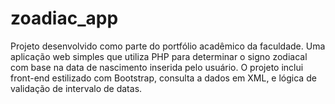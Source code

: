 # zoadiac_app
Projeto desenvolvido como parte do portfólio acadêmico da faculdade. Uma aplicação web simples que utiliza PHP para determinar o signo zodiacal com base na data de nascimento inserida pelo usuário. O projeto inclui front-end estilizado com Bootstrap, consulta a dados em XML, e lógica de validação de intervalo de datas.
